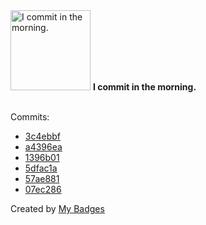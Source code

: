 <img src="https://github.com/my-badges/my-badges/blob/master/src/all-badges/time-of-commit/morning-commits.png?raw=true" alt="I commit in the morning." title="I commit in the morning." width="128">
<strong>I commit in the morning.</strong>
<br><br>

Commits:

- <a href="https://github.com/dwesh163/WLed-UI/commit/3c4ebbf2e06896f07c3d3638fb4b71deeb2fb255">3c4ebbf</a>
- <a href="https://github.com/dwesh163/Quizzoto-V2/commit/a4396ea4bd89dfe410a8c7c4b1a4d7c94192f773">a4396ea</a>
- <a href="https://github.com/dwesh163/Quizzoto-V2/commit/1396b01e343232f377ef7c2ba5f1eb556c78cf93">1396b01</a>
- <a href="https://github.com/dwesh163/Quizzoto-V2/commit/5dfac1a03b81d7470265d307ad1ea78e4cd46afd">5dfac1a</a>
- <a href="https://github.com/dwesh163/Quizzoto-V2/commit/57ae881e6b70113cc9f632da8dfe403fa4e99505">57ae881</a>
- <a href="https://github.com/dwesh163/music/commit/07ec28649bc2f148de33fbb7a404d4e1db6b89cf">07ec286</a>


Created by <a href="https://github.com/my-badges/my-badges">My Badges</a>